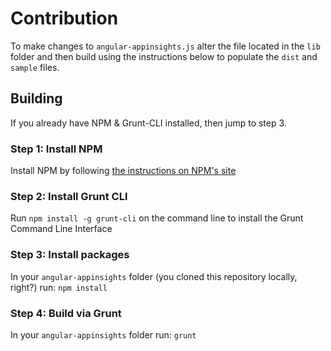 # Contribution

To make changes to `angular-appinsights.js` alter the file located in the `lib` folder and then build using the instructions below to populate the `dist` and `sample` files.

## Building

If you already have NPM & Grunt-CLI installed, then jump to step 3.

### Step 1: Install NPM

Install NPM by following [the instructions on NPM's site](https://docs.npmjs.com/getting-started/installing-node)

### Step 2: Install Grunt CLI

Run `npm install -g grunt-cli` on the command line to install the Grunt Command Line Interface

### Step 3: Install packages

In your `angular-appinsights` folder (you cloned this repository locally, right?) run: `npm install`

### Step 4: Build via Grunt

In your `angular-appinsights` folder run: `grunt`